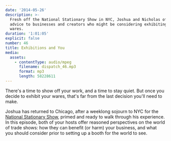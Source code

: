 ```yaml
---
date: '2014-05-26'
description: >-
  Fresh off the National Stationary Show in NYC, Joshua and Nicholas offer
  advice to businesses and creators who might be considering exhibiting their
  wares.
duration: '1:01:05'
explicit: false
number: 46
title: Exhibitions and You
media:
  assets:
    - contentType: audio/mpeg
      filename: dispatch_46.mp3
      format: mp3
      length: 58228611
---
```

There's a time to show off your work, and a time to stay quiet. But once you decide to exhibit your wares, that's far from the last decision you'll need to make.

Joshua has returned to Chicago, after a weeklong sojourn to NYC for the [National Stationary Show](http://www.nationalstationeryshow.com), primed and ready to walk through his experience. In this episode, both of your hosts offer reasoned perspectives on the world of trade shows: how they can benefit (or harm) your business, and what you should consider prior to setting up a booth for the world to see.
